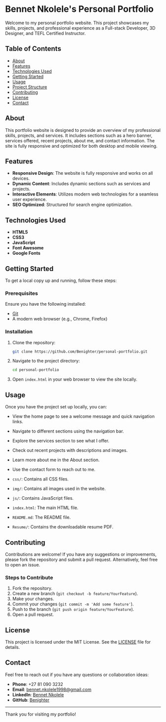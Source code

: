 # Bennet Nkolele's Personal Portfolio

Welcome to my personal portfolio website. This project showcases my skills, projects, and professional experience as a Full-stack Developer, 3D Designer, and TEFL Certified Instructor.

## Table of Contents

- [About](#about)
- [Features](#features)
- [Technologies Used](#technologies-used)
- [Getting Started](#getting-started)
- [Usage](#usage)
- [Project Structure](#project-structure)
- [Contributing](#contributing)
- [License](#license)
- [Contact](#contact)

## About

This portfolio website is designed to provide an overview of my professional skills, projects, and services. It includes sections such as a hero banner, services offered, recent projects, about me, and contact information. The site is fully responsive and optimized for both desktop and mobile viewing.

## Features

- **Responsive Design**: The website is fully responsive and works on all devices.
- **Dynamic Content**: Includes dynamic sections such as services and projects.
- **Interactive Elements**: Utilizes modern web technologies for a seamless user experience.
- **SEO Optimized**: Structured for search engine optimization.

## Technologies Used

- **HTML5**
- **CSS3**
- **JavaScript**
- **Font Awesome**
- **Google Fonts**

## Getting Started

To get a local copy up and running, follow these steps:

### Prerequisites

Ensure you have the following installed:

- [Git](https://git-scm.com/)
- A modern web browser (e.g., Chrome, Firefox)

### Installation

1. Clone the repository:

    ```bash
    git clone https://github.com/Benighter/personal-portfolio.git
    ```

2. Navigate to the project directory:

    ```bash
    cd personal-portfolio
    ```

3. Open `index.html` in your web browser to view the site locally.

## Usage

Once you have the project set up locally, you can:

- View the home page to see a welcome message and quick navigation links.
- Navigate to different sections using the navigation bar.
- Explore the services section to see what I offer.
- Check out recent projects with descriptions and images.
- Learn more about me in the About section.
- Use the contact form to reach out to me.


- `css/`: Contains all CSS files.
- `img/`: Contains all images used in the website.
- `js/`: Contains JavaScript files.
- `index.html`: The main HTML file.
- `README.md`: The README file.
- `Resume/`: Contains the downloadable resume PDF.

## Contributing

Contributions are welcome! If you have any suggestions or improvements, please fork the repository and submit a pull request. Alternatively, feel free to open an issue.

### Steps to Contribute

1. Fork the repository.
2. Create a new branch (`git checkout -b feature/YourFeature`).
3. Make your changes.
4. Commit your changes (`git commit -m 'Add some feature'`).
5. Push to the branch (`git push origin feature/YourFeature`).
6. Open a pull request.

## License

This project is licensed under the MIT License. See the [LICENSE](LICENSE) file for details.

## Contact

Feel free to reach out if you have any questions or collaboration ideas:

- **Phone**: +27 81 090 3232
- **Email**: bennet.nkolele1998@gmail.com
- **LinkedIn**: [Bennet Nkolele](https://www.linkedin.com/in/bennet-nkolele-321285249/)
- **GitHub**: [Benighter](https://github.com/Benighter)

---

Thank you for visiting my portfolio!


